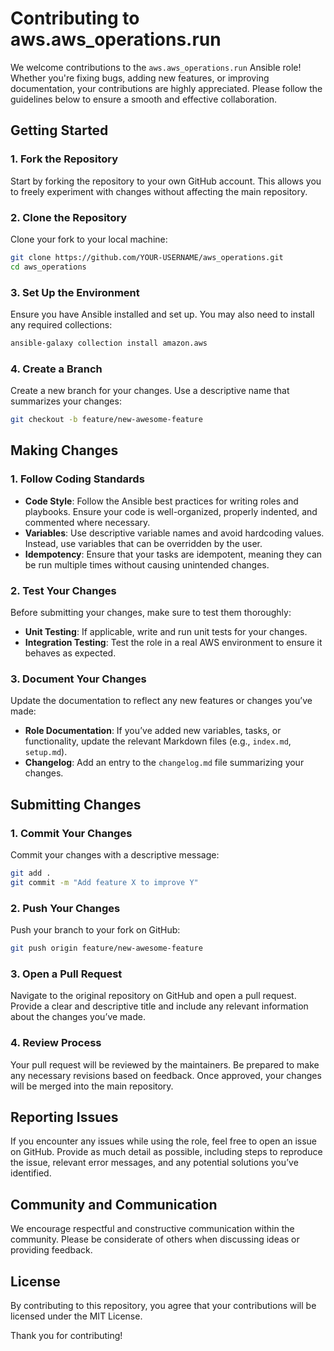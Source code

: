 
# Contributing to aws.aws_operations.run

We welcome contributions to the `aws.aws_operations.run` Ansible role! Whether you're fixing bugs, adding new features, or improving documentation, your contributions are highly appreciated. Please follow the guidelines below to ensure a smooth and effective collaboration.

## Getting Started

### 1. Fork the Repository

Start by forking the repository to your own GitHub account. This allows you to freely experiment with changes without affecting the main repository.

### 2. Clone the Repository

Clone your fork to your local machine:

```bash
git clone https://github.com/YOUR-USERNAME/aws_operations.git
cd aws_operations
```

### 3. Set Up the Environment

Ensure you have Ansible installed and set up. You may also need to install any required collections:

```bash
ansible-galaxy collection install amazon.aws
```

### 4. Create a Branch

Create a new branch for your changes. Use a descriptive name that summarizes your changes:

```bash
git checkout -b feature/new-awesome-feature
```

## Making Changes

### 1. Follow Coding Standards

- **Code Style**: Follow the Ansible best practices for writing roles and playbooks. Ensure your code is well-organized, properly indented, and commented where necessary.
- **Variables**: Use descriptive variable names and avoid hardcoding values. Instead, use variables that can be overridden by the user.
- **Idempotency**: Ensure that your tasks are idempotent, meaning they can be run multiple times without causing unintended changes.

### 2. Test Your Changes

Before submitting your changes, make sure to test them thoroughly:

- **Unit Testing**: If applicable, write and run unit tests for your changes.
- **Integration Testing**: Test the role in a real AWS environment to ensure it behaves as expected.

### 3. Document Your Changes

Update the documentation to reflect any new features or changes you’ve made:

- **Role Documentation**: If you’ve added new variables, tasks, or functionality, update the relevant Markdown files (e.g., `index.md`, `setup.md`).
- **Changelog**: Add an entry to the `changelog.md` file summarizing your changes.

## Submitting Changes

### 1. Commit Your Changes

Commit your changes with a descriptive message:

```bash
git add .
git commit -m "Add feature X to improve Y"
```

### 2. Push Your Changes

Push your branch to your fork on GitHub:

```bash
git push origin feature/new-awesome-feature
```

### 3. Open a Pull Request

Navigate to the original repository on GitHub and open a pull request. Provide a clear and descriptive title and include any relevant information about the changes you’ve made.

### 4. Review Process

Your pull request will be reviewed by the maintainers. Be prepared to make any necessary revisions based on feedback. Once approved, your changes will be merged into the main repository.

## Reporting Issues

If you encounter any issues while using the role, feel free to open an issue on GitHub. Provide as much detail as possible, including steps to reproduce the issue, relevant error messages, and any potential solutions you’ve identified.

## Community and Communication

We encourage respectful and constructive communication within the community. Please be considerate of others when discussing ideas or providing feedback.

## License

By contributing to this repository, you agree that your contributions will be licensed under the MIT License.

Thank you for contributing!
